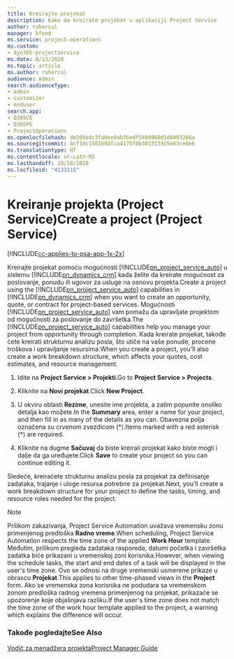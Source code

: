```yaml
---
title: Kreirajte projekat
description: Kako da kreirate projekat u aplikaciji Project Service
author: ruhercul
manager: kfend
ms.service: project-operations
ms.custom:
- dyn365-projectservice
ms.date: 8/13/2020
ms.topic: article
ms.author: ruhercul
audience: Admin
search.audienceType:
- admin
- customizer
- enduser
search.app:
- D365CE
- D365PS
- ProjectOperations
ms.openlocfilehash: de26bb4c3fa0ee8abf6edf5494968d1d0403266a
ms.sourcegitcommit: 4cf1dc1561b92fca4175f0b3813133c5e63ce8e6
ms.translationtype: HT
ms.contentlocale: sr-Latn-RS
ms.lasthandoff: 10/28/2020
ms.locfileid: "4133115"
---
```

# <a name="create-a-project-project-service"></a><span data-ttu-id="41bad-103">Kreiranje projekta (Project Service)</span><span class="sxs-lookup"><span data-stu-id="41bad-103">Create a project (Project Service)</span></span>

[!INCLUDE[cc-applies-to-psa-app-1x-2x](../includes/cc-applies-to-psa-app-1x-2x.md)]

<span data-ttu-id="41bad-104">Kreirajte projekat pomoću mogućnosti [!INCLUDE[pn_project_service_auto](../includes/pn-project-service-auto.md)] u sistemu [!INCLUDE[pn_dynamics_crm](../includes/pn-dynamics-crm.md)] kada želite da kreirate mogućnost za poslovanje, ponudu ili ugovor za usluge na osnovu projekta.</span><span class="sxs-lookup"><span data-stu-id="41bad-104">Create a project using the [!INCLUDE[pn_project_service_auto](../includes/pn-project-service-auto.md)] capabilities in [!INCLUDE[pn_dynamics_crm](../includes/pn-dynamics-crm.md)] when you want to create an opportunity, quote, or contract for project-based services.</span></span> <span data-ttu-id="41bad-105">Mogućnosti [!INCLUDE[pn_project_service_auto](../includes/pn-project-service-auto.md)] vam pomažu da upravljate projektom od mogućnosti za poslovanje do završetka.</span><span class="sxs-lookup"><span data-stu-id="41bad-105">The [!INCLUDE[pn_project_service_auto](../includes/pn-project-service-auto.md)] capabilities help you manage your project from opportunity through completion.</span></span> <span data-ttu-id="41bad-106">Kada kreirate projekat, takođe ćete kreirati strukturnu analizu posla, što utiče na vaše ponude, procene troškova i upravljanje resursima.</span><span class="sxs-lookup"><span data-stu-id="41bad-106">When you create a project, you’ll also create a work breakdown structure, which affects your quotes, cost estimates, and resource management.</span></span>  
  
1.  <span data-ttu-id="41bad-107">Idite na **Project Service > Projekti**.</span><span class="sxs-lookup"><span data-stu-id="41bad-107">Go to **Project Service > Projects**.</span></span>  
  
2.  <span data-ttu-id="41bad-108">Kliknite na **Novi projekat**.</span><span class="sxs-lookup"><span data-stu-id="41bad-108">Click **New Project**.</span></span>  
  
3.  <span data-ttu-id="41bad-109">U okviru oblasti **Rezime**, unesite ime projekta, a zatim popunite onoliko detalja kao možete.</span><span class="sxs-lookup"><span data-stu-id="41bad-109">In the **Summary** area, enter a name for your project, and then fill in as many of the details as you can.</span></span> <span data-ttu-id="41bad-110">Obavezna polja označena su crvenom zvezdicom (\*).</span><span class="sxs-lookup"><span data-stu-id="41bad-110">Items marked with a red asterisk (\*) are required.</span></span>  
  
4.  <span data-ttu-id="41bad-111">Kliknite na dugme **Sačuvaj** da biste kreirali projekat kako biste mogli i dalje da ga uređujete.</span><span class="sxs-lookup"><span data-stu-id="41bad-111">Click **Save** to create your project so you can continue editing it.</span></span>  
  
<span data-ttu-id="41bad-112">Sledeće, kreiraćete strukturnu analizu posla za projekat za definisanje zadataka, trajanje i uloge resursa potrebne za projekat.</span><span class="sxs-lookup"><span data-stu-id="41bad-112">Next, you’ll create a work breakdown structure for your project to define the tasks, timing, and resource roles needed for the project.</span></span>  

> [!NOTE]
> <span data-ttu-id="41bad-113">Prilikom zakazivanja, Project Service Automation uvažava vremensku zonu primenjenog predloška **Radno vreme**.</span><span class="sxs-lookup"><span data-stu-id="41bad-113">When scheduling, Project Service Automation respects the time zone of the applied **Work Hour** template.</span></span> <span data-ttu-id="41bad-114">Međutim, prilikom pregleda zadataka rasporeda, datumi početka i završetka zadatka biće prikazani u vremenskoj zoni korisnika.</span><span class="sxs-lookup"><span data-stu-id="41bad-114">However, when viewing the schedule tasks, the start and end dates of a task will be displayed in the user's time zone.</span></span> <span data-ttu-id="41bad-115">Ovo se odnosi na druge vremenski usmerene prikaze u obrascu **Projekat**.</span><span class="sxs-lookup"><span data-stu-id="41bad-115">This applies to other time-phased views in the **Project** form.</span></span> <span data-ttu-id="41bad-116">Ako se vremenska zona korisnika ne podudara sa vremenskom zonom predloška radnog vremena primenjenog na projekat, prikazaće se upozorenje koje objašnjava razliku.</span><span class="sxs-lookup"><span data-stu-id="41bad-116">If the user's time zone does not match the time zone of the work hour template applied to the project, a warning which explains the difference will occur.</span></span> 
  
### <a name="see-also"></a><span data-ttu-id="41bad-117">Takođe pogledajte</span><span class="sxs-lookup"><span data-stu-id="41bad-117">See Also</span></span>  
 [<span data-ttu-id="41bad-118">Vodič za menadžera projekta</span><span class="sxs-lookup"><span data-stu-id="41bad-118">Project Manager Guide</span></span>](../psa/project-manager-guide.md)
